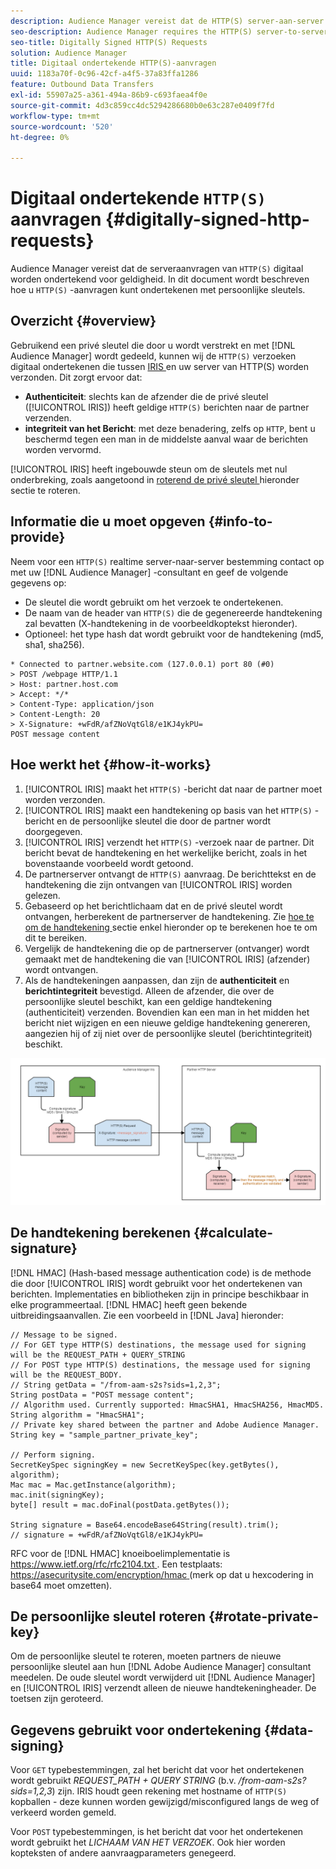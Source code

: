 ```yaml
---
description: Audience Manager vereist dat de HTTP(S) server-aan-server verzoeken digitaal worden ondertekend voor geldigheid. In dit document wordt beschreven hoe u HTTP-aanvragen kunt ondertekenen met persoonlijke sleutels.
seo-description: Audience Manager requires the HTTP(S) server-to-server requests to be digitally signed for validity. This document describes how you can sign HTTP(S) requests with private keys.
seo-title: Digitally Signed HTTP(S) Requests
solution: Audience Manager
title: Digitaal ondertekende HTTP(S)-aanvragen
uuid: 1183a70f-0c96-42cf-a4f5-37a83ffa1286
feature: Outbound Data Transfers
exl-id: 55907a25-a361-494a-86b9-c693faea4f0e
source-git-commit: 4d3c859cc4dc5294286680b0e63c287e0409f7fd
workflow-type: tm+mt
source-wordcount: '520'
ht-degree: 0%

---
```


# Digitaal ondertekende `HTTP(S)` aanvragen {#digitally-signed-http-requests}

Audience Manager vereist dat de serveraanvragen van `HTTP(S)` digitaal worden ondertekend voor geldigheid. In dit document wordt beschreven hoe u `HTTP(S)` -aanvragen kunt ondertekenen met persoonlijke sleutels.

## Overzicht {#overview}

<!-- digitally_signed_http_requests.xml -->

Gebruikend een privé sleutel die door u wordt verstrekt en met [!DNL Audience Manager] wordt gedeeld, kunnen wij de `HTTP(S)` verzoeken digitaal ondertekenen die tussen [ IRIS ](../../../reference/system-components/components-data-action.md#iris) en uw server van HTTP(S) worden verzonden. Dit zorgt ervoor dat:

* **Authenticiteit**: slechts kan de afzender die de privé sleutel ([!UICONTROL IRIS]) heeft geldige `HTTP(S)` berichten naar de partner verzenden.
* **integriteit van het Bericht**: met deze benadering, zelfs op `HTTP`, bent u beschermd tegen een man in de middelste aanval waar de berichten worden vervormd.

[!UICONTROL IRIS] heeft ingebouwde steun om de sleutels met nul onderbreking, zoals aangetoond in [ roterend de privé sleutel ](../../../integration/receiving-audience-data/real-time-outbound-transfers/digitally-signed-http-requests.md#rotate-private-key) hieronder sectie te roteren.

## Informatie die u moet opgeven {#info-to-provide}

Neem voor een `HTTP(S)` realtime server-naar-server bestemming contact op met uw [!DNL Audience Manager] -consultant en geef de volgende gegevens op:

* De sleutel die wordt gebruikt om het verzoek te ondertekenen.
* De naam van de header van `HTTP(S)` die de gegenereerde handtekening zal bevatten (X-handtekening in de voorbeeldkoptekst hieronder).
* Optioneel: het type hash dat wordt gebruikt voor de handtekening (md5, sha1, sha256).

```
* Connected to partner.website.com (127.0.0.1) port 80 (#0)
> POST /webpage HTTP/1.1
> Host: partner.host.com
> Accept: */*
> Content-Type: application/json
> Content-Length: 20
> X-Signature: +wFdR/afZNoVqtGl8/e1KJ4ykPU=
POST message content
```

## Hoe werkt het {#how-it-works}

1. [!UICONTROL IRIS] maakt het `HTTP(S)` -bericht dat naar de partner moet worden verzonden.
1. [!UICONTROL IRIS] maakt een handtekening op basis van het `HTTP(S)` -bericht en de persoonlijke sleutel die door de partner wordt doorgegeven.
1. [!UICONTROL IRIS] verzendt het `HTTP(S)` -verzoek naar de partner. Dit bericht bevat de handtekening en het werkelijke bericht, zoals in het bovenstaande voorbeeld wordt getoond.
1. De partnerserver ontvangt de `HTTP(S)` aanvraag. De berichttekst en de handtekening die zijn ontvangen van [!UICONTROL IRIS] worden gelezen.
1. Gebaseerd op het berichtlichaam dat en de privé sleutel wordt ontvangen, herberekent de partnerserver de handtekening. Zie [ hoe te om de handtekening ](../../../integration/receiving-audience-data/real-time-outbound-transfers/digitally-signed-http-requests.md#calculate-signature) sectie enkel hieronder op te berekenen hoe te om dit te bereiken.
1. Vergelijk de handtekening die op de partnerserver (ontvanger) wordt gemaakt met de handtekening die van [!UICONTROL IRIS] (afzender) wordt ontvangen.
1. Als de handtekeningen aanpassen, dan zijn de **authenticiteit** en **berichtintegriteit** bevestigd. Alleen de afzender, die over de persoonlijke sleutel beschikt, kan een geldige handtekening (authenticiteit) verzenden. Bovendien kan een man in het midden het bericht niet wijzigen en een nieuwe geldige handtekening genereren, aangezien hij of zij niet over de persoonlijke sleutel (berichtintegriteit) beschikt.

![](assets/iris-digitally-sign-http-request.png)

## De handtekening berekenen {#calculate-signature}

[!DNL HMAC] (Hash-based message authentication code) is de methode die door [!UICONTROL IRIS] wordt gebruikt voor het ondertekenen van berichten. Implementaties en bibliotheken zijn in principe beschikbaar in elke programmeertaal. [!DNL HMAC] heeft geen bekende uitbreidingsaanvallen. Zie een voorbeeld in [!DNL Java] hieronder:

```
// Message to be signed.
// For GET type HTTP(S) destinations, the message used for signing will be the REQUEST_PATH + QUERY_STRING
// For POST type HTTP(S) destinations, the message used for signing will be the REQUEST_BODY.
// String getData = "/from-aam-s2s?sids=1,2,3";
String postData = "POST message content";
// Algorithm used. Currently supported: HmacSHA1, HmacSHA256, HmacMD5.
String algorithm = "HmacSHA1";
// Private key shared between the partner and Adobe Audience Manager.
String key = "sample_partner_private_key";
  
// Perform signing.
SecretKeySpec signingKey = new SecretKeySpec(key.getBytes(), algorithm);
Mac mac = Mac.getInstance(algorithm);
mac.init(signingKey);
byte[] result = mac.doFinal(postData.getBytes());
  
String signature = Base64.encodeBase64String(result).trim(); 
// signature = +wFdR/afZNoVqtGl8/e1KJ4ykPU=
```

RFC voor de [!DNL HMAC] knoeiboelimplementatie is [ https://www.ietf.org/rfc/rfc2104.txt ](https://www.ietf.org/rfc/rfc2104.txt). Een testplaats: [ https://asecuritysite.com/encryption/hmac ](https://asecuritysite.com/encryption/hmac) (merk op dat u [ ](https://tomeko.net/online_tools/hex_to_base64.php?lang=en) hexcodering in base64 moet omzetten).

## De persoonlijke sleutel roteren {#rotate-private-key}

Om de persoonlijke sleutel te roteren, moeten partners de nieuwe persoonlijke sleutel aan hun [!DNL Adobe Audience Manager] consultant meedelen. De oude sleutel wordt verwijderd uit [!DNL Audience Manager] en [!UICONTROL IRIS] verzendt alleen de nieuwe handtekeningheader. De toetsen zijn geroteerd.

## Gegevens gebruikt voor ondertekening {#data-signing}

Voor `GET` typebestemmingen, zal het bericht dat voor het ondertekenen wordt gebruikt *REQUEST_PATH + QUERY STRING* (b.v. */from-aam-s2s?sids=1,2,3*) zijn. IRIS houdt geen rekening met hostname of `HTTP(S)` kopballen - deze kunnen worden gewijzigd/misconfigured langs de weg of verkeerd worden gemeld.

Voor `POST` typebestemmingen, is het bericht dat voor het ondertekenen wordt gebruikt het *LICHAAM VAN HET VERZOEK*. Ook hier worden kopteksten of andere aanvraagparameters genegeerd.
